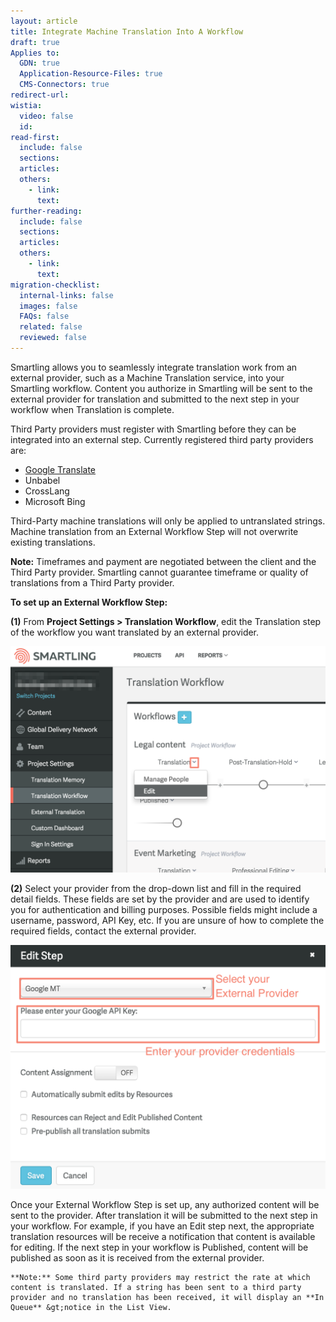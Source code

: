 ```yaml
---
layout: article
title: Integrate Machine Translation Into A Workflow
draft: true
Applies to:
  GDN: true
  Application-Resource-Files: true
  CMS-Connectors: true
redirect-url:
wistia:
  video: false
  id:
read-first:
  include: false
  sections:
  articles:
  others:
    - link:
      text:
further-reading:
  include: false
  sections:
  articles:
  others:
    - link:
      text:
migration-checklist:
  internal-links: false
  images: false
  FAQs: false
  related: false
  reviewed: false
---
```



Smartling allows you to seamlessly integrate translation work from an external provider, such as a Machine Translation service, into your Smartling workflow. Content you authorize in Smartling will be sent to the external provider for translation and submitted to the next step in your workflow when Translation is complete.

Third Party providers must register with Smartling before they can be integrated into an external step. Currently registered third party providers are:

* [Google Translate](/hc/en-us/articles/203237753)
* Unbabel
* CrossLang
* Microsoft Bing


Third-Party machine translations will only be applied to untranslated strings. Machine translation from an External Workflow Step will not overwrite existing translations.

**Note:** Timeframes and payment are negotiated between the client and the Third Party provider. Smartling cannot guarantee timeframe or quality of translations from a Third Party provider.

**To set up an External Workflow Step:**

**(1)** From **Project Settings &gt; Translation Workflow**, edit the Translation step of the workflow you want translated by an external provider.

![](/uploads/versions/machinetranslation1---x----1368-984x---.png)

**(2)** Select your provider from the drop-down list and fill in the required detail fields. These fields are set by the provider and are used to identify you for authentication and billing purposes. Possible fields might include a username, password, API Key, etc. If you are unsure of how to complete the required fields, contact the external provider.

![](/uploads/versions/machinetranslation2---x----1148-888x---.png)

Once your External Workflow Step is set up, any authorized content will be sent to the provider. After translation it will be submitted to the next step in your workflow. For example, if you have an Edit step next, the appropriate translation resources will be receive a notification that content is available for editing. If the next step in your workflow is Published, content will be published as soon as it is received from the external provider.

~~~
**Note:** Some third party providers may restrict the rate at which content is translated. If a string has been sent to a third party provider and no translation has been received, it will display an **In Queue** &gt;notice in the List View.
~~~